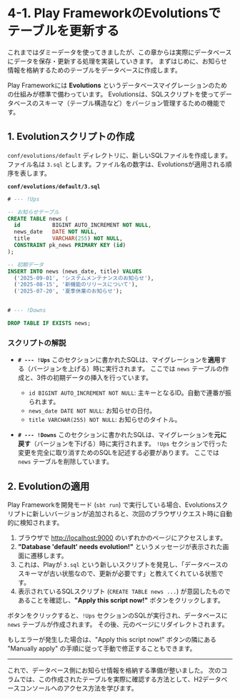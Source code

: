 # 4-1. Play FrameworkのEvolutionsでテーブルを更新する

これまではダミーデータを使ってきましたが、この章からは実際にデータベースにデータを保存・更新する処理を実装していきます。
まずはじめに、お知らせ情報を格納するためのテーブルをデータベースに作成します。

Play Frameworkには **Evolutions** というデータベースマイグレーションのための仕組みが標準で備わっています。
Evolutionsは、SQLスクリプトを使ってデータベースのスキーマ（テーブル構造など）をバージョン管理するための機能です。

## 1. Evolutionスクリプトの作成

`conf/evolutions/default` ディレクトリに、新しいSQLファイルを作成します。
ファイル名は `3.sql` とします。ファイル名の数字は、Evolutionsが適用される順序を表します。

**`conf/evolutions/default/3.sql`**

```sql
# --- !Ups

-- お知らせテーブル
CREATE TABLE news (
  id          BIGINT AUTO_INCREMENT NOT NULL,
  news_date   DATE NOT NULL,
  title       VARCHAR(255) NOT NULL,
  CONSTRAINT pk_news PRIMARY KEY (id)
);

-- 初期データ
INSERT INTO news (news_date, title) VALUES
  ('2025-09-01', 'システムメンテナンスのお知らせ'),
  ('2025-08-15', '新機能のリリースについて'),
  ('2025-07-20', '夏季休業のお知らせ');


# --- !Downs

DROP TABLE IF EXISTS news;
```

### スクリプトの解説

- **`# --- !Ups`**
  このセクションに書かれたSQLは、マイグレーションを**適用**する（バージョンを上げる）時に実行されます。
  ここでは `news` テーブルの作成と、3件の初期データの挿入を行っています。
  - `id BIGINT AUTO_INCREMENT NOT NULL`: 主キーとなるID。自動で連番が振られます。
  - `news_date DATE NOT NULL`: お知らせの日付。
  - `title VARCHAR(255) NOT NULL`: お知らせのタイトル。

- **`# --- !Downs`**
  このセクションに書かれたSQLは、マイグレーションを**元に戻す**（バージョンを下げる）時に実行されます。
  `!Ups` セクションで行った変更を完全に取り消すためのSQLを記述する必要があります。
  ここでは `news` テーブルを削除しています。

## 2. Evolutionの適用

Play Frameworkを開発モード (`sbt run`) で実行している場合、Evolutionsスクリプトに新しいバージョンが追加されると、次回のブラウザリクエスト時に自動的に検知されます。

1.  ブラウザで [http://localhost:9000](http://localhost:9000) のいずれかのページにアクセスします。
2.  **"Database 'default' needs evolution!"** というメッセージが表示された画面に遷移します。
3.  これは、Playが `3.sql` という新しいスクリプトを発見し、「データベースのスキーマが古い状態なので、更新が必要です」と教えてくれている状態です。
4.  表示されているSQLスクリプト (`CREATE TABLE news ...`) が意図したものであることを確認し、**"Apply this script now!"** ボタンをクリックします。

ボタンをクリックすると、`!Ups` セクションのSQLが実行され、データベースに `news` テーブルが作成されます。
その後、元のページにリダイレクトされます。

もしエラーが発生した場合は、"Apply this script now!" ボタンの隣にある "Manually apply" の手順に従って手動で修正することもできます。

---

これで、データベース側にお知らせ情報を格納する準備が整いました。
次のコラムでは、この作成されたテーブルを実際に確認する方法として、H2データベースコンソールへのアクセス方法を学びます。
